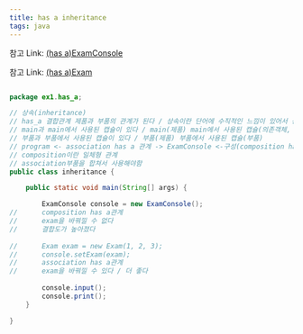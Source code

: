 ```yaml
---
title: has a inheritance
tags: java
---
```

참고 Link: [(has a)ExamConsole][id]

[id]: https://ksg0000.github.io/2022/12/20/(has-a)ExamConsole.html

참고 Link: [(has a)Exam][id]

[id]: https://ksg0000.github.io/2022/12/20/(has-a)Exam.html


```java

package ex1.has_a;

// 상속(inheritance)
// has_a 결합관계 제품과 부품의 관계가 된다 / 상속이란 단어에 수직적인 느낌이 있어서 상속으로 표현하지 않고 제품과 부품으로 표현한다.
// main과 main에서 사용된 캡슐이 있다 / main(제품) main에서 사용된 캡슐(의존객체, 부품)
// 부품과 부품에서 사용된 캡슐이 있다 / 부품(제품) 부품에서 사용된 캡슐(부품)
// program <- association has a 관계 -> ExamConsole <-구성(composition has a) 관계를 가지고 있다-> Exam
// composition이란 일체형 관계
// association부품을 합쳐서 사용해야함
public class inheritance {

	public static void main(String[] args) {

		ExamConsole console = new ExamConsole();
//		composition has a관계
//		exam을 바꿔낄 수 없다
//		결합도가 높아졌다
		
//		Exam exam = new Exam(1, 2, 3);
//		console.setExam(exam);
//		association has a관계
//		exam을 바꿔낄 수 있다 / 더 좋다
		
		console.input();
		console.print();
	}

}

```
